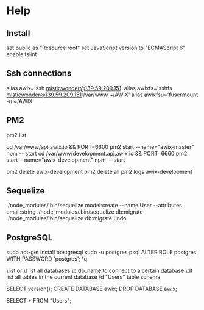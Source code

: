 # Help

## Install
set public as "Resource root"
set JavaScript version to "ECMAScript 6"
enable tslint

## Ssh connections
alias awix='ssh misticwonder@139.59.209.151'
alias awixfs='sshfs misticwonder@139.59.209.151:/var/www ~/AWIX'
alias awixfsu='fusermount -u ~/AWIX'

## PM2 
pm2 list

cd /var/www/api.awix.io && PORT=6600 pm2 start --name="awix-master" npm -- start
cd /var/www/development.api.awix.io && PORT=6660 pm2 start --name="awix-development" npm -- start

pm2 delete awix-development
pm2 delete all
pm2 logs awix-development

## Sequelize
./node_modules/.bin/sequelize model:create --name User --attributes email:string
./node_modules/.bin/sequelize db:migrate
./node_modules/.bin/sequelize db:migrate:undo

## PostgreSQL
sudo apt-get install postgresql
sudo -u postgres psql
ALTER ROLE postgres WITH PASSWORD 'postgres';
\q

\list or \l list all databases
\c db_name to connect to a certain database
\dt list all tables in the current database
\d "Users" table schema

SELECT version();
CREATE DATABASE awix;
DROP DATABASE awix;

SELECT * FROM "Users";
